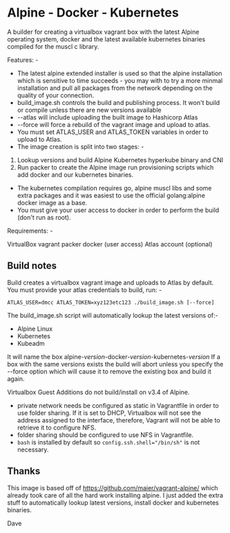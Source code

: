 # Alpine - Docker - Kubernetes

A builder for creating a virtualbox vagrant box with the latest Alpine operating system, docker and the latest available kubernetes binaries compiled for the muscl c library.

Features: -
* The latest alpine extended installer is used so that the alpine installation which is sensitive to time succeeds - you may with to try a more minmal installation and pull all packages from the network depending on the quality of your connection.
* build_image.sh controls the build and publishing process.  It won't build or compile unless there are new versions available
 * \-\-atlas will include uploading the built image to Hashicorp Atlas
 * \-\-force will force a rebuild of the vagrant image and upload to atlas.
 * You must set ATLAS_USER and ATLAS_TOKEN variables in order to upload to Atlas. 
* The image creation is split into two stages: -
 1) Lookup versions and build Alpine Kubernetes hyperkube binary and CNI
 2) Run packer to create the Alpine image run provisioning scripts which add docker and our kubernetes binaries.
* The kubernetes compilation requires go, alpine muscl libs and some extra packages and it was easiest to use the official golang:alpine docker image as a base.
 * You must give your user access to docker in order to perform the build (don't run as root).

Requirements: -

VirtualBox
vagrant
packer
docker (user access)
Atlas account (optional)

## Build notes

Build creates a virtualbox vagrant image and uploads to Atlas by default.
You must provide your atlas credentials to build, run: -

```
ATLAS_USER=dmcc ATLAS_TOKEN=xyz123etc123 ./build_image.sh [--force]
```

The build_image.sh script will automatically lookup the latest versions of:-

* Alpine Linux
* Kubernetes
* Kubeadm

It will name the box alpine-_version_-docker-_version_-kubernetes-_version_
If a box with the same versions exists the build will abort unless you specify the --force option 
which will cause it to remove the existing box and build it again.

Virtualbox Guest Additions do not build/install on v3.4 of Alpine.

* private network needs be configured as static in Vagrantfile in order to use folder sharing. If it is set to DHCP, Virtualbox will not see the address assigned to the interface, therefore, Vagrant will not be able to retrieve it to configure NFS.
* folder sharing should be configured to use NFS in Vagrantfile.
* `bash` is installed by default so `config.ssh.shell="/bin/sh"` is not necessary.

## Thanks

This image is based off of https://github.com/maier/vagrant-alpine/ which already took care of all the hard work installing alpine.  I just added the extra stuff to automatically lookup latest versions, install docker and kubernetes binaries.


Dave
